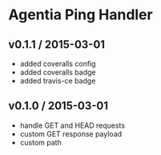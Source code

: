 # Agentia Ping Handler

## v0.1.1 / 2015-03-01

* added coveralls config
* added coveralls badge
* added travis-ce badge 

## v0.1.0 / 2015-03-01

* handle GET and HEAD requests
* custom GET response payload
* custom path
